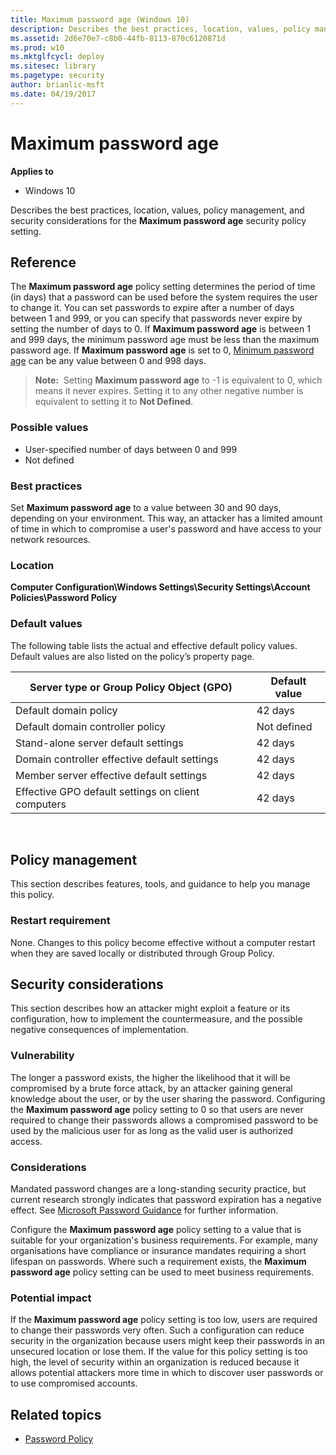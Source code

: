 ```yaml
---
title: Maximum password age (Windows 10)
description: Describes the best practices, location, values, policy management, and security considerations for the Maximum password age security policy setting.
ms.assetid: 2d6e70e7-c8b0-44fb-8113-870c6120871d
ms.prod: w10
ms.mktglfcycl: deploy
ms.sitesec: library
ms.pagetype: security
author: brianlic-msft
ms.date: 04/19/2017
---
```


# Maximum password age

**Applies to**
-   Windows 10

Describes the best practices, location, values, policy management, and security considerations for the **Maximum password age** security policy setting.

## Reference

The **Maximum password age** policy setting determines the period of time (in days) that a password can be used before the system requires the user to change it. You can set passwords to expire after a number of days between 1 and 999, or you can specify that passwords never expire by setting the number of days to 0. If **Maximum password age** is between 1 and 999 days, the minimum password age must be less than the maximum password age. If **Maximum password age** is set to 0, [Minimum password age](minimum-password-age.md) can be any value between 0 and 998 days.

>**Note:**  Setting **Maximum password age** to -1 is equivalent to 0, which means it never expires. Setting it to any other negative number is equivalent to setting it to **Not Defined**.
 
### Possible values

-   User-specified number of days between 0 and 999
-   Not defined

### Best practices

Set **Maximum password age** to a value between 30 and 90 days, depending on your environment. This way, an attacker has a limited amount of time in which to compromise a user's password and have access to your network resources.

### Location

**Computer Configuration\\Windows Settings\\Security Settings\\Account Policies\\Password Policy**

### Default values

The following table lists the actual and effective default policy values. Default values are also listed on the policy’s property page.

| Server type or Group Policy Object (GPO) | Default value |
| - | - |
| Default domain policy| 42 days| 
| Default domain controller policy| Not defined| 
| Stand-alone server default settings | 42 days| 
| Domain controller effective default settings | 42 days| 
| Member server effective default settings | 42 days| 
| Effective GPO default settings on client computers| 42 days| 
 
## Policy management

This section describes features, tools, and guidance to help you manage this policy.

### Restart requirement

None. Changes to this policy become effective without a computer restart when they are saved locally or distributed through Group Policy.

## Security considerations

This section describes how an attacker might exploit a feature or its configuration, how to implement the countermeasure, and the possible negative consequences of implementation.

### Vulnerability

The longer a password exists, the higher the likelihood that it will be compromised by a brute force attack, by an attacker gaining general knowledge about the user, or by the user sharing the password. Configuring the **Maximum password age** policy setting to 0 so that users are never required to change their passwords allows a compromised password to be used by the malicious user for as long as the valid user is authorized access. 

### Considerations

Mandated password changes are a long-standing security practice, but current research strongly indicates that password expiration has a negative effect. See [Microsoft Password Guidance](https://www.microsoft.com/en-us/research/publication/password-guidance/) for further information.

Configure the **Maximum password age** policy setting to a value that is suitable for your organization's business requirements. For example, many organisations have compliance or insurance mandates requiring a short lifespan on passwords. Where such a requirement exists, the **Maximum password age** policy setting can be used to meet business requirements.

### Potential impact

If the **Maximum password age** policy setting is too low, users are required to change their passwords very often. Such a configuration can reduce security in the organization because users might keep their passwords in an unsecured location or lose them. If the value for this policy setting is too high, the level of security within an organization is reduced because it allows potential attackers more time in which to discover user passwords or to use compromised accounts.

## Related topics

- [Password Policy](password-policy.md)
